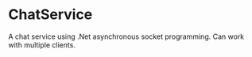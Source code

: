 # ChatService

A chat service using .Net asynchronous socket programming.
Can work with multiple clients.
